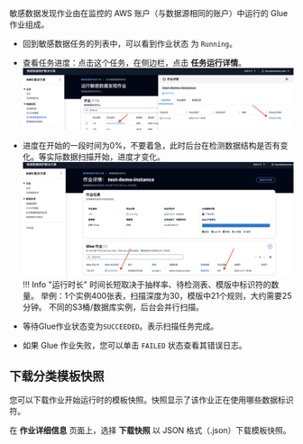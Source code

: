 敏感数据发现作业由在监控的 AWS 账户（与数据源相同的账户）中运行的 Glue 作业组成。

* 回到敏感数据任务的列表中，可以看到作业状态 为 `Running`。
* 查看任务进度：点击这个任务，在侧边栏，点击 **任务运行详情**。
![edit-icon](docs/../../images/cn-job-status.png) 

* 进度在开始的一段时间为0%，不要着急，此时后台在检测数据结构是否有变化。等实际数据扫描开始，进度才变化。
    ![edit-icon](docs/../../images/cn-job-status-progress.png) 
!!! Info "运行时长"
    时间长短取决于抽样率、待检测表、模版中标识符的数量。 
    举例：1个实例400张表，扫描深度为30，模版中21个规则，大约需要25分钟。
    不同的S3桶/数据库实例，后台会并行扫描。

* 等待Glue作业状态变为`SUCCEEDED`。表示扫描任务完成。
* 如果 Glue 作业失败，您可以单击 `FAILED` 状态查看其错误日志。

## 下载分类模板快照
您可以下载作业开始运行时的模板快照。快照显示了该作业正在使用哪些数据标识符。

在 **作业详细信息** 页面上，选择 **下载快照** 以 JSON 格式（.json）下载模板快照。

